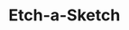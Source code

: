 # Etch-a-Sketch
 <!-- 
Create a webpage with a 16x16 grid of square divs.

Create the divs using JavaScript. Don’t try making them by hand with copy and pasting in your HTML file!

It’s best to put your grid squares inside another “container” div (which can go directly in your HTML).

Use flexbox to make the divs appear as a grid (versus just one on each line). Despite the name, do not be tempted to research/use CSS Grid for this as Grid will be taught later after the foundations course. This is an opportunity specifically to get more practice in for flexbox!

Be careful with borders and margins, as they can adjust the size of the squares!

“OMG, why isn’t my grid being created???”
Did you link your CSS stylesheet?
Open your browser’s developer tools.
Check if there are any errors in the JavaScript console.
Check your “elements” pane to see if the elements have actually shown up but are somehow hidden.

Go willy-nilly and add console.log statements in your JavaScript to see if it’s actually being loaded.

Set up a “hover” effect so that the grid divs change color when your mouse passes over them, leaving a (pixelated) trail through your grid like a pen would.

Hint: “Hovering” is what happens when your mouse enters a div and ends when your mouse leaves it. You can set up event listeners for either of those events as a starting point.

There are multiple ways to change the color of the divs, including:
adding a new class to the div.
changing the div’s background color using JavaScript.

Add a button to the top of the screen that will send the user a popup asking for the number of squares per side for the new grid. Once entered, the existing grid should be removed and a new grid should be generated in the same total space as before (e.g. 960px wide) so that you’ve got a new sketch pad. Tip: Set the limit for the user input to a maximum of 100. A larger number of squares results in more computer resources being used, potentially causing delays, freezing, or crashing that we want to prevent.

Research button tags in HTML and how you can make a JavaScript function run when one is clicked.

Also check out prompts.

You should be able to enter 64 and have a brand new 64x64 grid pop up without changing the total amount of pixels used.
 -->